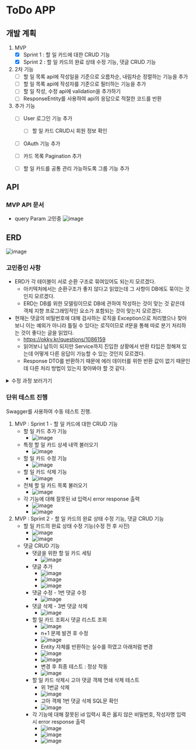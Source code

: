 # ToDo APP

## 개발 계획
1. MVP
    - [x] Sprint 1 : 할 일 카드에 대한 CRUD 기능
    - [x] Sprint 2 : 할 일 카드의 완료 상태 수정 기능, 댓글 CRUD 기능
2. 2차 기능
    - [ ] 할 일 목록 api에 작성일을 기준으로 오름차순, 내림차순 정렬하는 기능을 추가
    - [ ] 할 일 목록 api에 작성자를 기준으로 필터하는 기능을 추가
    - [ ] 할 일 작성, 수정 api에 validation을 추가하기
    - [ ] ResponseEntity를 사용하여 api의 응답으로 적절한 코드를 반환
3. 추가 기능
    - [ ] User 로그인 기능 추가
        - [ ] 할 일 카드 CRUD시 회원 정보 확인
    - [ ] OAuth 기능 추가
    - [ ] 카드 목록 Pagination 추가
    - [ ] 할 일 카드를 공통 관리 가능하도록 그룹 기능 추가


## API
### MVP API 문서
- query Param 고민중
![image](https://github.com/Moveuk/TIL/assets/84966961/8f35f21f-60ee-4b36-b57e-1c618d14e864)

## ERD
![image](https://github.com/Moveuk/TIL/assets/84966961/6f35c93c-1809-4d44-95e2-504aedfbbcc4)

### 고민중인 사항
- ERD가 각 테이블이 서로 순환 구조로 묶여있어도 되는지 모르겠다.
  - 아키텍처에서는 순환구조가 좋지 않다고 읽었는데 그 사항이 DB에도 묶이는 것인지 모르겠다.
  - ERD는 DB를 위한 모델링이므로 DB에 관하여 작성하는 것이 맞는 것 같은데 객체 지향 프로그래밍적인 요소가 포함되는 것이 맞는지 모르겠다.
- 현재는 댓글의 비밀번호에 대해 검사하는 로직을 Exception으로 처리했으나 찾아보니 이는 예외가 아니라 틀릴 수 있다는 로직이므로 if문을 통해 따로 분기 처리하는 것이 좋다는 글을 읽었다.
  - https://okky.kr/questions/1086159
  - 읽어보니 납득이 되지만 Service까지 진입한 상황에서 반환 타입은 정해져 있는데 어떻게 다른 응답이 가능할 수 있는 것인지 모르겠다.
  - Response DTO를 반환하기 때문에 에러 데이터를 위한 반환 값이 없기 때문인데 다른 처리 방법이 있는지 찾아봐야 할 것 같다.

<details>
<summary>수정 과정 보러가기</summary>
<div markdown="1">

</div>
</details>

### 단위 테스트 진행
Swagger를 사용하여 수동 테스트 진행.
1. MVP : Sprint 1 - 할 일 카드에 대한 CRUD 기능
   - 할 일 카드 추가 기능
     - ![image](https://github.com/Moveuk/Moveuk/assets/84966961/9a9c9562-08f2-475f-b10b-133639d12169)
   - 특정 할 일 카드 상세 내역 불러오기
     - ![image](https://github.com/Moveuk/Moveuk/assets/84966961/9dd19ef4-ef97-459f-9754-fbcb54fc1aa8)
   - 할 일 카드 수정 기능
     - ![image](https://github.com/Moveuk/Moveuk/assets/84966961/a4e00a0b-0bda-48fa-b12f-aa5dd3c87163)
   - 할 일 카드 삭제 기능
     - ![image](https://github.com/Moveuk/Moveuk/assets/84966961/fb3ea547-cb06-406b-8b9d-83db9036ae3d)
   - 전체 할 일 카드 목록 불러오기
     - ![image](https://github.com/Moveuk/Moveuk/assets/84966961/cdab9048-fb5d-4baf-981c-6710746957ce)
   - 각 기능에 대해 잘못된 id 입력시 error response 출력
     - ![image](https://github.com/Moveuk/Moveuk/assets/84966961/da7d74d6-4bb8-410f-8ed7-88de6dfe9eae)
     - ![image](https://github.com/Moveuk/Moveuk/assets/84966961/eda9315e-9b61-4b04-beb4-ed2d6a2648bf)
2. MVP : Sprint 2 - 할 일 카드의 완료 상태 수정 기능, 댓글 CRUD 기능
   - 할 일 카드의 완료 상태 수정 기능(수정 전 후 사진)
     - ![image](https://github.com/Moveuk/Moveuk/assets/84966961/990676bd-e5e2-437a-88f9-e1d86963f35b)
     - ![image](https://github.com/Moveuk/Moveuk/assets/84966961/9159efcc-2f9b-4a80-b3f8-ff049c4c3654)
   - 댓글 CRUD 기능
     - 댓글을 위한 할 일 카드 세팅
       - ![image](https://github.com/Moveuk/Moveuk/assets/84966961/4c698af3-dc01-40f8-9fe1-db769a58811e)
     - 댓글 추가
       - ![image](https://github.com/Moveuk/Moveuk/assets/84966961/cfa3dd8d-a9a7-468b-8e6e-48c2c3cd9423)
       - ![image](https://github.com/Moveuk/Moveuk/assets/84966961/3b805aaf-0c9f-423c-bfc7-56c0671c9f74)
       - ![image](https://github.com/Moveuk/Moveuk/assets/84966961/5f21845a-b720-4ebe-9f37-61d133755bb6)
     - 댓글 수정 - 1번 댓글 수정
       - ![image](https://github.com/Moveuk/Moveuk/assets/84966961/409362fe-36b8-47c2-88c7-771a7837eb65)
     - 댓글 삭제 - 3번 댓글 삭제
       - ![image](https://github.com/Moveuk/Moveuk/assets/84966961/46cbf82b-86b8-42d2-9f9a-48376dba2127)
     - 할 일 카드 조회시 댓글 리스트 조회
       - ![image](https://github.com/Moveuk/Moveuk/assets/84966961/9a1eee38-d1ea-40dc-ac63-39a5f6aa54c7)
       - n+1 문제 발견 후 수정
       - ![image](https://github.com/Moveuk/Moveuk/assets/84966961/7022efb3-2ece-4482-b865-ec4c8be2be3e)
       - Entity 자체를 반환하는 실수를 하였고 아래처럼 변경
       - ![image](https://github.com/Moveuk/Moveuk/assets/84966961/bd76c858-dcb9-4b4e-bb9e-cfa4b7a6daaf)
       - ![image](https://github.com/Moveuk/Moveuk/assets/84966961/c402e2a8-2caf-4a62-bbd1-d6d255ba35e3)
       - 변경 후 최종 테스트 : 정상 작동
       - ![image](https://github.com/Moveuk/Moveuk/assets/84966961/6ca626c7-1b66-4619-9fe5-e4cd2350fd10)
     - 할 일 카드 삭제시 고아 댓글 객체 연쇄 삭제 테스트
       - 위 1번글 삭제
       - ![image](https://github.com/Moveuk/Moveuk/assets/84966961/241f335d-e4a9-417e-a8c6-3c5b3e1af650)
       - 고아 객체 1번 댓글 삭제 SQL문 확인
       - ![image](https://github.com/Moveuk/Moveuk/assets/84966961/a91109a7-c471-49ed-b798-46fc5860b23f)
     - 각 기능에 대해 잘못된 id 입력시 혹은 옳지 않은 비밀번호, 작성자명 입력시 error response 출력
       - ![image](https://github.com/Moveuk/Moveuk/assets/84966961/1a29ac49-740e-4b5a-b040-81d90ec1f2f5)
       - ![image](https://github.com/Moveuk/Moveuk/assets/84966961/40e152d0-e3dd-466e-8738-45d700a65cf2)
       - ![image](https://github.com/Moveuk/Moveuk/assets/84966961/42cd35eb-b927-4893-8fdc-a361f5563a17)